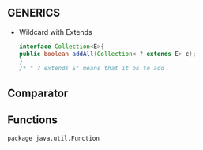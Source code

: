 ## GENERICS

* Wildcard with Extends
    ```java
    interface Collection<E>{
  public boolean addAll(Collection< ? extends E> c);
  }
  /* " ? extends E" means that it ok to add 
  ```
  
## Comparator
## Functions

`package java.util.Function`
  
  
